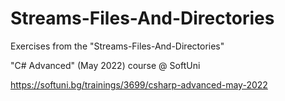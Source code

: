 # Streams-Files-And-Directories

Exercises from the "Streams-Files-And-Directories" 

"C# Advanced" (May 2022) course @ SoftUni  

https://softuni.bg/trainings/3699/csharp-advanced-may-2022
